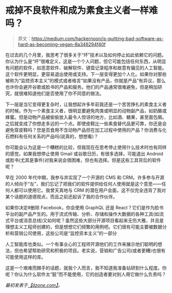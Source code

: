# 戒掉不良软件和成为素食主义者一样难吗？

> 原文：<https://medium.com/hackernoon/is-quitting-bad-software-as-hard-as-becoming-vegan-8a346294f40f>

在过去的几个月里，我思考了很多关于“坏”技术以及如何停止如此依赖它的问题。你认为什么是“坏”很难定义，这是一个个人问题，但它可能包括任何东西，从明显有问题的软件，如恶意软件、破解软件、键盘记录程序和故意有偏见的人工智能。这个软件更明显，更容易退出使用或支持。下一层变得更加个人化。如果你对那些被称为“监控资本主义”的模式或者格言“如果没有产品，你就是产品”有异议，那么也许你会避开谷歌或脸书的产品和服务。他们的产品通常很难避免，但是稍加研究，就很难知道他们是否使用了你不同意的做法。

下一层是当它变得更复杂时，让我想起许多年前我还是一个苦苦挣扎的素食主义者的时候。作为一个素食主义者，很明显要避免肉类或明显的动物副产品，如奶酪或蜂蜜。但是动物产品被偷偷放入最令人惊讶的地方，比如酒、糖果，甚至面包屑。之后就变成了你想走多远的一个点。即使皮鞋比一些素食替代品更可靠，你还是会避免穿皮鞋吗？您是否食用不含动物产品但在加工过程中使用的产品？你消费与化石燃料有任何关系的产品吗(说真的，想想看)？

你可能会认为这是一个糟糕的比较，但我现在在思考停止使用什么技术时也有同样的感觉。如果我想停止使用 Gmail 或谷歌日历，有很多选择，可能退出 Android 或脸书(尤其是事件)对我来说会很困难，但也有选择。但是这些工具背后的软件呢？

早在 2000 年代中期，我参与并实现了一个开源的 CMS 和 CRM。许多参与开源的人倾向于“左”，我们忘记了把我们的软件提供给任何人使用就是这个意思——任何人都可以使用它。我曾天真地与 CRM 的潜在用户会面，这不仅完全违背了我对某个话题的道德观点，而且之前还起诉了我的合作伙伴。

如果你决定#删除 Facebook，你会使用 GraphQL 还是 React？它们是作为脸书平台的副产品产生的。用于流式传输、分析、存储和操作大数据的各种工具(如流式平台或消息总线)又如何呢？虽然这些大部分开源项目看起来无伤大雅，并且是理想主义工程师创建的，但是想想它们频繁的用例吧。它们很有可能主要被数据分析和营销公司使用，这些公司是“监控资本主义”的一部分

人工智能库也类似。一个有事业心的工程师开源他们的工作来展示他们聪明的想法，但也希望帮助研究和积极的项目。老实说，营销和广告公司(或者更糟)也很有可能使用这样的库。

这是一个艰难而棘手的话题，就我个人而言，我不知道我准备钻研到什么程度。你呢？你认为什么软件太“脏”而不能使用，它的创造者要对别人用它做什么负责吗？

*最初发表于*[*【dzone.com】*](https://dzone.com/articles/is-quitting-bad-software-as-hard-as-becoming-vegan)*。*